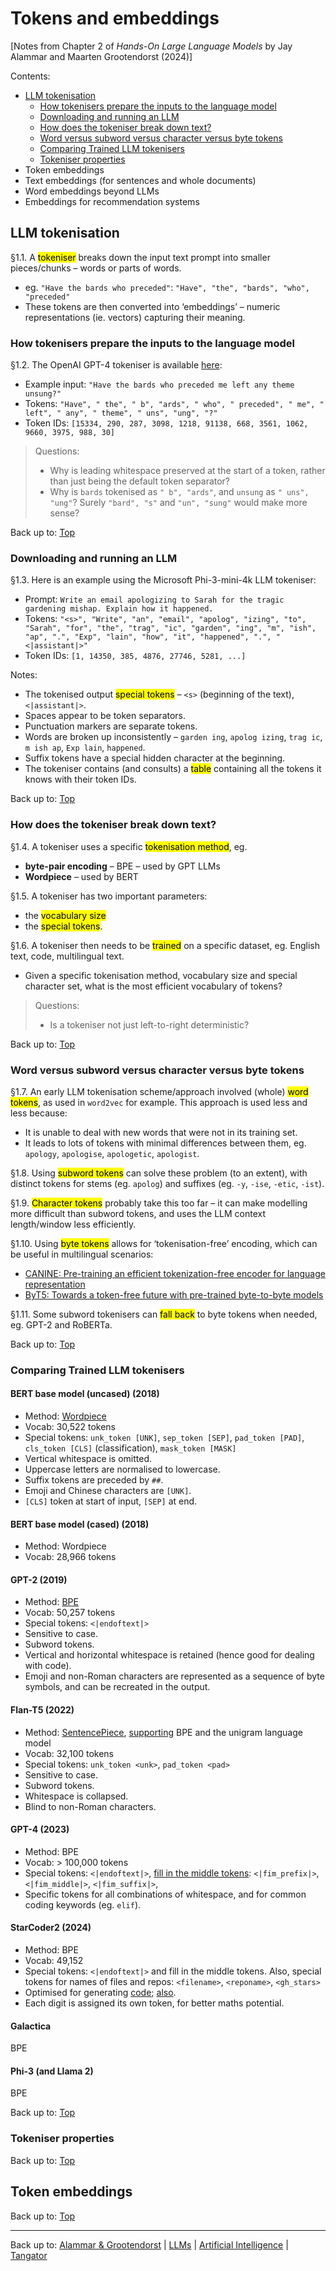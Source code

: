 # Tokens and embeddings

[Notes from Chapter 2 of *Hands-On Large Language Models* by Jay Alammar and Maarten Grootendorst (2024)]

Contents:
- [LLM tokenisation](#llm-tokenisation)
  - [How tokenisers prepare the inputs to the language model](#how-tokenisers-prepare-the-inputs-to-the-language-model)
  - [Downloading and running an LLM](#downloading-and-running-an-llm)
  - [How does the tokeniser break down text?](#how-does-the-tokeniser-break-down-text)
  - [Word versus subword versus character versus byte tokens](#word-versus-subword-versus-character-versus-byte-tokens)
  - [Comparing Trained LLM tokenisers](#comparing-trained-llm-tokenisers)
  - [Tokeniser properties](#tokeniser-properties)
- Token embeddings
- Text embeddings (for sentences and whole documents)
- Word embeddings beyond LLMs
- Embeddings for recommendation systems

## LLM tokenisation

§1.1. A <mark>tokeniser</mark> breaks down the input text prompt into smaller pieces/chunks – words or parts of words.
- eg. `"Have the bards who preceded"`: `"Have", "the", "bards", "who", "preceded"`
- These tokens are then converted into ‘embeddings’ – numeric representations (ie. vectors) capturing their meaning.

### How tokenisers prepare the inputs to the language model

§1.2. The OpenAI GPT-4 tokeniser is available [here](https://platform.openai.com/tokenizer):
- Example input: `"Have the bards who preceded me left any theme unsung?"`
- Tokens: `"Have", " the", " b", "ards", " who", " preceded", " me", " left", " any", " theme", " uns", "ung", "?"`
- Token IDs: `[15334, 290, 287, 3098, 1218, 91138, 668, 3561, 1062, 9660, 3975, 988, 30]`

> Questions:
> - Why is leading whitespace preserved at the start of a token, rather than just being the default token separator?
> - Why is `bards` tokenised as `" b", "ards"`, and `unsung` as `" uns", "ung"`? Surely `"bard", "s"` and `"un", "sung"` would make more sense?

Back up to: [Top](#)

### Downloading and running an LLM

§1.3. Here is an example using the Microsoft Phi-3-mini-4k LLM tokeniser:
- Prompt: `Write an email apologizing to Sarah for the tragic gardening mishap. Explain how it happened.`
- Tokens: `"<s>", "Write", "an", "email", "apolog", "izing", "to", "Sarah", "for", "the", "trag", "ic", "garden", "ing", "m", "ish", "ap", ".", "Exp", "lain", "how", "it", "happened", ".", "<|assistant|>"`
- Token IDs: `[1, 14350, 385, 4876, 27746, 5281, ...]`

Notes:
- The tokenised output <mark>special tokens</mark> – `<s>` (beginning of the text), `<|assistant|>`.
- Spaces appear to be token separators.
- Punctuation markers are separate tokens.
- Words are broken up inconsistently – `garden ing`, `apolog izing`, `trag ic`, `m ish ap`, `Exp lain`, `happened`.
- Suffix tokens have a special hidden character at the beginning.
- The tokeniser contains (and consults) a <mark>table</mark> containing all the tokens it knows with their token IDs. 

Back up to: [Top](#)

### How does the tokeniser break down text?

§1.4. A tokeniser uses a specific <mark>tokenisation method</mark>, eg.
- **byte-pair encoding** – BPE – used by GPT LLMs
- **Wordpiece** – used by BERT

§1.5. A tokeniser has two important parameters:
- the <mark>vocabulary size</mark>
- the <mark>special tokens</mark>.

§1.6. A tokeniser then needs to be <mark>trained</mark> on a specific dataset, eg. English text, code, multilingual text.
- Given a specific tokenisation method, vocabulary size and special character set, what is the most efficient vocabulary of tokens? 

> Questions:
> - Is a tokeniser not just left-to-right deterministic?

Back up to: [Top](#)

### Word versus subword versus character versus byte tokens

§1.7. An early LLM tokenisation scheme/approach involved (whole) <mark>word tokens</mark>, as used in `word2vec` for example. This approach is used less and less because:
- It is unable to deal with new words that were not in its training set.
- It leads to lots of tokens with minimal differences between them, eg. `apology`, `apologise`, `apologetic`, `apologist`.

§1.8. Using <mark>subword tokens</mark> can solve these problem (to an extent), with distinct tokens for stems (eg. `apolog`) and suffixes (eg. `-y`, `-ise`, `-etic`, `-ist`).

§1.9. <mark>Character tokens</mark> probably take this too far – it can make modelling more difficult than subword tokens, and uses the LLM context length/window less efficiently.

§1.10. Using <mark>byte tokens</mark> allows for ‘tokenisation-free’ encoding, which can be useful in multilingual scenarios:
- [CANINE: Pre-training an efficient tokenization-free encoder for language representation](https://arxiv.org/pdf/2103.06874)
- [ByT5: Towards a token-free future with pre-trained byte-to-byte models](https://arxiv.org/pdf/2105.13626)

§1.11. Some subword tokenisers can <mark>fall back</mark> to byte tokens when needed, eg. GPT-2 and RoBERTa.

Back up to: [Top](#)

### Comparing Trained LLM tokenisers

#### BERT base model (uncased) (2018)

- Method: [Wordpiece](https://static.googleusercontent.com/media/research.google.com/en//pubs/archive/37842.pdf)
- Vocab: 30,522 tokens
- Special tokens: `unk_token [UNK]`, `sep_token [SEP]`, `pad_token [PAD]`, `cls_token [CLS]` (classification), `mask_token [MASK]`
- Vertical whitespace is omitted.
- Uppercase letters are normalised to lowercase.
- Suffix tokens are preceded by `##`.
- Emoji and Chinese characters are `[UNK]`.
- `[CLS]` token at start of input, `[SEP]` at end.

#### BERT base model (cased) (2018)

- Method: Wordpiece
- Vocab: 28,966 tokens

#### GPT-2 (2019)

- Method: [BPE](https://arxiv.org/pdf/1508.07909)
- Vocab: 50,257 tokens
- Special tokens: `<|endoftext|>`
- Sensitive to case.
- Subword tokens.
- Vertical and horizontal whitespace is retained (hence good for dealing with code).
- Emoji and non-Roman characters are represented as a sequence of byte symbols, and can be recreated in the output.

#### Flan-T5 (2022)

- Method: [SentencePiece](https://arxiv.org/pdf/1808.06226), [supporting](https://arxiv.org/pdf/1804.10959) BPE and the unigram language model
- Vocab: 32,100 tokens
- Special tokens: `unk_token <unk>`, `pad_token <pad>`
- Sensitive to case.
- Subword tokens.
- Whitespace is collapsed.
- Blind to non-Roman characters.

#### GPT-4 (2023)

- Method: BPE
- Vocab: > 100,000 tokens
- Special tokens: `<|endoftext|>`, [fill in the middle tokens](https://arxiv.org/pdf/2207.14255): `<|fim_prefix|>`, `<|fim_middle|>`, `<|fim_suffix|>`,
- Specific tokens for all combinations of whitespace, and for common coding keywords (eg. `elif`).

#### StarCoder2 (2024)

- Method: BPE
- Vocab: 49,152
- Special tokens: `<|endoftext|>` and fill in the middle tokens. Also, special tokens for names of files and repos: `<filename>`, `<reponame>`, `<gh_stars>`
- Optimised for generating [code](https://arxiv.org/pdf/2305.06161); [also](https://arxiv.org/pdf/2402.19173).
- Each digit is assigned its own token, for better maths potential.

#### Galactica

BPE

#### Phi-3 (and Llama 2)

BPE

Back up to: [Top](#)

### Tokeniser properties

Back up to: [Top](#)

## Token embeddings

Back up to: [Top](#)

----

Back up to: [Alammar & Grootendorst](index.md) | [LLMs](../index.md) | [Artificial Intelligence](../../index.md) | [Tangator](../../../index.md)
